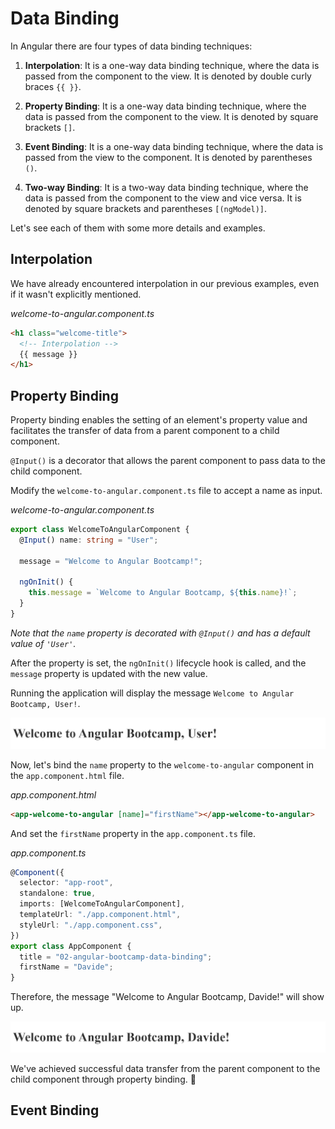 # Data Binding

In Angular there are four types of data binding techniques:

1. **Interpolation**: It is a one-way data binding technique, where the data is passed from the component to the view. It is denoted by double curly braces `{{ }}`.

2. **Property Binding**: It is a one-way data binding technique, where the data is passed from the component to the view. It is denoted by square brackets `[]`.

3. **Event Binding**: It is a one-way data binding technique, where the data is passed from the view to the component. It is denoted by parentheses `()`.

4. **Two-way Binding**: It is a two-way data binding technique, where the data is passed from the component to the view and vice versa. It is denoted by square brackets and parentheses `[(ngModel)]`.

Let's see each of them with some more details and examples.

## Interpolation

We have already encountered interpolation in our previous examples, even if it wasn't explicitly mentioned.

_welcome-to-angular.component.ts_

```html
<h1 class="welcome-title">
  <!-- Interpolation -->
  {{ message }}
</h1>
```

## Property Binding

Property binding enables the setting of an element's property value and facilitates the transfer of data from a parent component to a child component.

`@Input()` is a decorator that allows the parent component to pass data to the child component.

Modify the `welcome-to-angular.component.ts` file to accept a name as input.

_welcome-to-angular.component.ts_

```typescript
export class WelcomeToAngularComponent {
  @Input() name: string = "User";

  message = "Welcome to Angular Bootcamp!";

  ngOnInit() {
    this.message = `Welcome to Angular Bootcamp, ${this.name}!`;
  }
}
```

_Note that the `name` property is decorated with `@Input()` and has a default value of `'User'`._

After the property is set, the `ngOnInit()` lifecycle hook is called, and the `message` property is updated with the new value.

Running the application will display the message `Welcome to Angular Bootcamp, User!`.

![welcome-user](/src/assets/02-angular-bootcamp-data-binding/02-welcome-to-angular-bootcamp-user.png)

Now, let's bind the `name` property to the `welcome-to-angular` component in the `app.component.html` file.

_app.component.html_

```html
<app-welcome-to-angular [name]="firstName"></app-welcome-to-angular>
```

And set the `firstName` property in the `app.component.ts` file.

_app.component.ts_

```typescript
@Component({
  selector: "app-root",
  standalone: true,
  imports: [WelcomeToAngularComponent],
  templateUrl: "./app.component.html",
  styleUrl: "./app.component.css",
})
export class AppComponent {
  title = "02-angular-bootcamp-data-binding";
  firstName = "Davide";
}
```

Therefore, the message "Welcome to Angular Bootcamp, Davide!" will show up.

![welcome-davide](/src/assets/02-angular-bootcamp-data-binding/02-welcome-to-angular-bootcamp-davide.png)

We've achieved successful data transfer from the parent component to the child component through property binding. 🥳

## Event Binding
